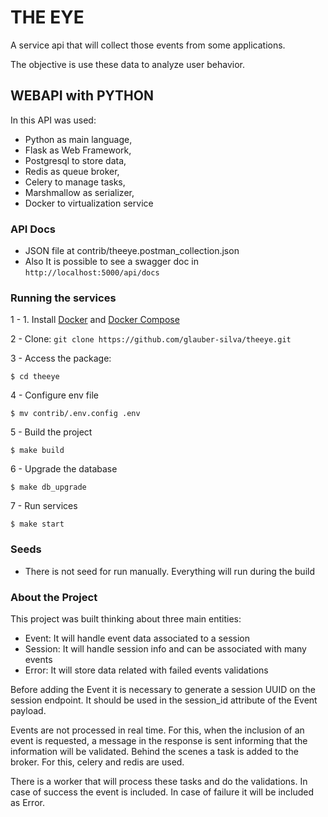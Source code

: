 # THE EYE
A service api that will collect those events from some applications. 

The objective is use these data to analyze user behavior.

## WEBAPI with PYTHON
In this API was used: 
- Python as main language,
- Flask as Web Framework,
- Postgresql to store data,
- Redis as queue broker,
- Celery to manage tasks,
- Marshmallow as serializer,
- Docker to virtualization service


### API Docs

- JSON file at contrib/theeye.postman_collection.json
- Also It is possible to see a swagger doc in `http://localhost:5000/api/docs`

### Running the services

1 - 1. Install [Docker](https://docs.docker.com/engine/install/ubuntu/) and [Docker Compose](https://docs.docker.com/compose/install/)


2 - Clone: `git clone https://github.com/glauber-silva/theeye.git`

3 - Access the package:
```
$ cd theeye
```
4 - Configure env file
```
$ mv contrib/.env.config .env
```
5 - Build the project
```
$ make build
```
6 - Upgrade the database
```
$ make db_upgrade
```
7 - Run services
```
$ make start
```

### Seeds

- There is not seed for run manually. Everything will run during the build 


### About the Project

This project was built thinking about three main entities:
- Event: It will handle event data associated to a session
- Session: It will handle session info and can be associated with many events
- Error: It will store data related with failed events validations


Before adding the Event it is necessary to generate a session UUID on the session endpoint. It should be used in the session_id attribute of the Event payload.

Events are not processed in real time. For this, when the inclusion of an event is requested, a message in the response is sent informing that the information will be validated. Behind the scenes a task is added to the broker. For this, celery and redis are used.

There is a worker that will process these tasks and do the validations. In case of success the event is included. In case of failure it will be included as Error.
